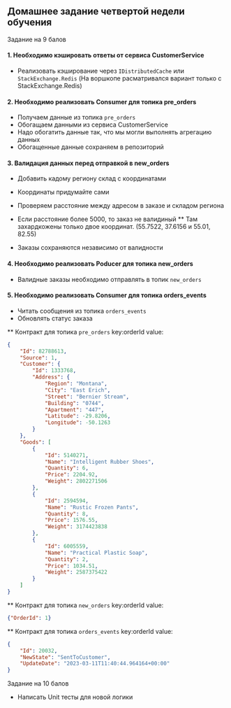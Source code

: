 ## Домашнее задание четвертой недели обучения

Задание на 9 балов

#### 1. Необходимо кэшировать ответы от сервиса CustomerService

* Реализовать кэширование через `IDistributedCache` или `StackExchange.Redis` (На воршкопе расматривался вариант только с StackExchange.Redis)

#### 2. Необходимо реализовать Consumer для топика pre_orders
* Получаем данные из топика `pre_orders`
* Обогащаем данными из сервиса CustomerService
* Надо обогатить данные так, что мы могли выполнять агрегацию данных
* Обогащенные данные сохраняем в репозиторий

#### 3. Валидация данных перед отправкой в new_orders
* Добавить кадому региону склад с координатами
* Координаты придумайте сами
* Проверяем расстояние между адресом в заказе и складом региона
* Если расстояние более 5000, то заказ не валидиный
** Там захардкожены только двое координат. (55.7522, 37.6156 и 55.01, 82.55)

* Заказы сохраняются независимо от валидности

#### 4. Необходимо реализовать Poducer для топика new_orders
* Валидные заказы необходимо отправлять в топик `new_orders`

#### 5. Необходимо реализовать Consumer для топика orders_events
* Читать сообщения из топика `orders_events`
* Обновлять статус заказа

** Контракт для топика `pre_orders`
key:orderId
value:
```json
{
    "Id": 82788613,
    "Source": 1,
    "Customer": {
        "Id": 1333768,
        "Address": {
            "Region": "Montana",
            "City": "East Erich",
            "Street": "Bernier Stream",
            "Building": "0744",
            "Apartment": "447",
            "Latitude": -29.8206,
            "Longitude": -50.1263
        }
    },
    "Goods": [
        {
            "Id": 5140271,
            "Name": "Intelligent Rubber Shoes",
            "Quantity": 6,
            "Price": 2204.92,
            "Weight": 2802271506
        },
        {
            "Id": 2594594,
            "Name": "Rustic Frozen Pants",
            "Quantity": 8,
            "Price": 1576.55,
            "Weight": 3174423838
        },
        {
            "Id": 6005559,
            "Name": "Practical Plastic Soap",
            "Quantity": 2,
            "Price": 1034.51,
            "Weight": 2587375422
        }
    ]
}
```

** Контракт для топика `new_orders`
key:orderId
value:
```json
{"OrderId": 1}
```

** Контракт для топика `orders_events`
key:orderId
value:
```json
{
	"Id": 20032,
	"NewState": "SentToCustomer",
    "UpdateDate": "2023-03-11T11:40:44.964164+00:00"
}
```

Задание на 10 балов

* Написать Unit тесты для новой логики